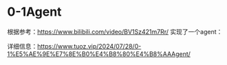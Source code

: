 # 0-1Agent

根据参考：https://www.bilibili.com/video/BV1Sz421m7Rr/ 实现了一个agent：

详细信息：https://www.tuoz.vip/2024/07/28/0-1%E5%AE%9E%E7%8E%B0%E4%B8%80%E4%B8%AAAgent/


